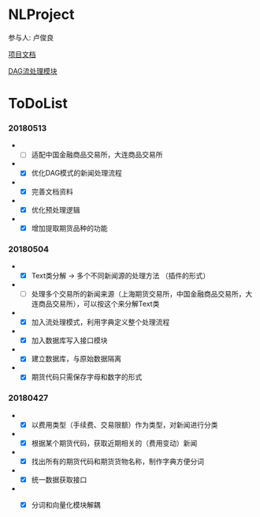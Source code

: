 # NLProject


参与人: 卢俊良


[项目文档](doc/项目文档.md)

[DAG流处理模块](doc/DAG流处理模块.md)

# ToDoList

### 20180513
- - [ ] 适配中国金融商品交易所，大连商品交易所
- - [x] 优化DAG模式的新闻处理流程
- - [x] 完善文档资料
- - [x] 优化预处理逻辑
- - [x] 增加提取期货品种的功能

### 20180504

- - [x] Text类分解 -> 多个不同新闻源的处理方法 （插件的形式）
- - [ ] 处理多个交易所的新闻来源（上海期货交易所，中国金融商品交易所，大连商品交易所），可以按这个来分解Text类
- - [x] 加入流处理模式，利用字典定义整个处理流程
- - [x] 加入数据库写入接口模块
- - [x] 建立数据库，与原始数据隔离
- - [x] 期货代码只需保存字母和数字的形式

### 20180427

- - [x] 以费用类型（手续费、交易限额）作为类型，对新闻进行分类
- - [x] 根据某个期货代码，获取近期相关的（费用变动）新闻
- - [x] 找出所有的期货代码和期货货物名称，制作字典方便分词
- - [x] 统一数据获取接口
- - [x]  分词和向量化模块解耦

